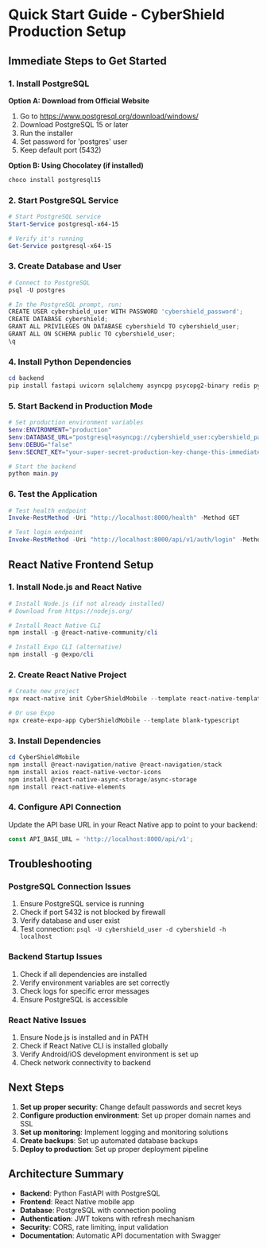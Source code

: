 # Quick Start Guide - CyberShield Production Setup

## Immediate Steps to Get Started

### 1. Install PostgreSQL

**Option A: Download from Official Website**
1. Go to https://www.postgresql.org/download/windows/
2. Download PostgreSQL 15 or later
3. Run the installer
4. Set password for 'postgres' user
5. Keep default port (5432)

**Option B: Using Chocolatey (if installed)**
```powershell
choco install postgresql15
```

### 2. Start PostgreSQL Service
```powershell
# Start PostgreSQL service
Start-Service postgresql-x64-15

# Verify it's running
Get-Service postgresql-x64-15
```

### 3. Create Database and User
```powershell
# Connect to PostgreSQL
psql -U postgres

# In the PostgreSQL prompt, run:
CREATE USER cybershield_user WITH PASSWORD 'cybershield_password';
CREATE DATABASE cybershield;
GRANT ALL PRIVILEGES ON DATABASE cybershield TO cybershield_user;
GRANT ALL ON SCHEMA public TO cybershield_user;
\q
```

### 4. Install Python Dependencies
```powershell
cd backend
pip install fastapi uvicorn sqlalchemy asyncpg psycopg2-binary redis python-jose PyJWT passlib python-multipart structlog
```

### 5. Start Backend in Production Mode
```powershell
# Set production environment variables
$env:ENVIRONMENT="production"
$env:DATABASE_URL="postgresql+asyncpg://cybershield_user:cybershield_password@localhost:5432/cybershield"
$env:DEBUG="false"
$env:SECRET_KEY="your-super-secret-production-key-change-this-immediately"

# Start the backend
python main.py
```

### 6. Test the Application
```powershell
# Test health endpoint
Invoke-RestMethod -Uri "http://localhost:8000/health" -Method GET

# Test login endpoint
Invoke-RestMethod -Uri "http://localhost:8000/api/v1/auth/login" -Method POST -ContentType "application/json" -Body '{"username": "admin", "password": "admin123"}'
```

## React Native Frontend Setup

### 1. Install Node.js and React Native
```powershell
# Install Node.js (if not already installed)
# Download from https://nodejs.org/

# Install React Native CLI
npm install -g @react-native-community/cli

# Install Expo CLI (alternative)
npm install -g @expo/cli
```

### 2. Create React Native Project
```powershell
# Create new project
npx react-native init CyberShieldMobile --template react-native-template-typescript

# Or use Expo
npx create-expo-app CyberShieldMobile --template blank-typescript
```

### 3. Install Dependencies
```powershell
cd CyberShieldMobile
npm install @react-navigation/native @react-navigation/stack
npm install axios react-native-vector-icons
npm install @react-native-async-storage/async-storage
npm install react-native-elements
```

### 4. Configure API Connection
Update the API base URL in your React Native app to point to your backend:
```typescript
const API_BASE_URL = 'http://localhost:8000/api/v1';
```

## Troubleshooting

### PostgreSQL Connection Issues
1. Ensure PostgreSQL service is running
2. Check if port 5432 is not blocked by firewall
3. Verify database and user exist
4. Test connection: `psql -U cybershield_user -d cybershield -h localhost`

### Backend Startup Issues
1. Check if all dependencies are installed
2. Verify environment variables are set correctly
3. Check logs for specific error messages
4. Ensure PostgreSQL is accessible

### React Native Issues
1. Ensure Node.js is installed and in PATH
2. Check if React Native CLI is installed globally
3. Verify Android/iOS development environment is set up
4. Check network connectivity to backend

## Next Steps

1. **Set up proper security**: Change default passwords and secret keys
2. **Configure production environment**: Set up proper domain names and SSL
3. **Set up monitoring**: Implement logging and monitoring solutions
4. **Create backups**: Set up automated database backups
5. **Deploy to production**: Set up proper deployment pipeline

## Architecture Summary

- **Backend**: Python FastAPI with PostgreSQL
- **Frontend**: React Native mobile app
- **Database**: PostgreSQL with connection pooling
- **Authentication**: JWT tokens with refresh mechanism
- **Security**: CORS, rate limiting, input validation
- **Documentation**: Automatic API documentation with Swagger 